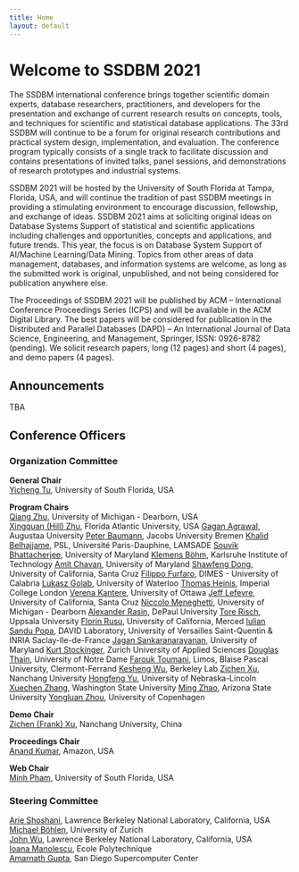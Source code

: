 ```yaml
---
title: Home
layout: default
---
```


# Welcome to SSDBM 2021

<!-- **SSDBM 2021 will be an online event** with no physical meeting taking place. -->


The SSDBM international conference brings together scientific domain experts, database researchers, practitioners, and developers for the presentation and exchange of current research results on concepts, tools, and techniques for scientific and statistical database applications. The 33rd SSDBM will continue to be a forum for original research contributions and practical system design, implementation, and evaluation. The conference program typically consists of a single track to facilitate discussion and contains presentations of invited talks, panel sessions, and demonstrations of research prototypes and industrial systems.

SSDBM 2021 will be hosted by the University of South Florida at Tampa, Florida, USA, and will continue the tradition of past SSDBM meetings in providing a stimulating environment to encourage discussion, fellowship, and exchange of ideas. SSDBM 2021 aims at soliciting original ideas on Database Systems Support of statistical and scientific applications including challenges and opportunities, concepts and applications, and future trends. This year, the focus is on Database System Support of AI/Machine Learning/Data Mining. Topics from other areas of data management, databases, and information systems are welcome, as long as the submitted work is original, unpublished, and not being considered for publication anywhere else.

The Proceedings of SSDBM 2021 will be published by ACM – International Conference Proceedings Series (ICPS) and will be available in the ACM Digital Library. The best papers will be considered for publication in the Distributed and Parallel Databases (DAPD) – An International Journal of Data Science, Engineering, and Management, Springer, ISSN: 0926-8782 (pending). We solicit research papers, long (12 pages) and short (4 pages), and demo papers (4 pages).



## Announcements
<p>TBA</p>

## Conference Officers

### Organization Committee
**General Chair**  
[Yicheng Tu](https://www.usf.edu/engineering/cse/people/tu-yicheng.aspx), University of South Florida, USA  

**Program Chairs**  
[Qiang Zhu](https://umdearborn.edu/users/qzhu), University of Michigan - Dearborn, USA   
[Xingquan (Hill) Zhu](http://www.cse.fau.edu/~xqzhu/index.html), Florida Atlantic University, USA
[Gagan Agrawal](), Augustaa University
[Peter Baumann](), Jacobs University Bremen
[Khalid Belhajjame](), PSL, Université Paris-Dauphine, LAMSADE
[Souvik Bhattacherjee](), University of Maryland
[Klemens Böhm](), Karlsruhe Institute of Technology
[Amit Chavan](), University of Maryland
[Shawfeng Dong](), University of California, Santa Cruz
[Filippo Furfaro](), DIMES - University of Calabria
[Lukasz Golab](), University of Waterloo
[Thomas Heinis](), Imperial College London
[Verena Kantere](), University of Ottawa
[Jeff Lefevre](), University of California, Santa Cruz
[Niccolo Meneghetti](), University of Michigan - Dearborn
[Alexander Rasin](), DePaul University
[Tore Risch](), Uppsala University
[Florin Rusu](), University of California, Merced
[Iulian Sandu Popa](), DAVID Laboratory, University of Versailles Saint-Quentin & INRIA Saclay-Ile-de-France
[Jagan Sankaranarayanan](), University of Maryland
[Kurt Stockinger](), Zurich University of Applied Sciences
[Douglas Thain](), University of Notre Dame
[Farouk Toumani](), Limos, Blaise Pascal University, Clermont-Ferrand
[Kesheng Wu](), Berkeley Lab
[Zichen Xu](), Nanchang University
[Hongfeng Yu](), University of Nebraska-Lincoln
[Xuechen Zhang](), Washington State University
[Ming Zhao](), Arizona State University
[Yongluan Zhou](), University of Copenhagen


**Demo Chair**  
[Zichen (Frank) Xu](https://good.ncu.edu.cn/~xuz), Nanchang University, China

**Proceedings Chair**  
[Anand Kumar](https://www.linkedin.com/in/anundkumar), Amazon, USA

**Web Chair**  
[Minh Pham](https://minhhpham.github.io/), University of South Florida, USA

### Steering Committee
[Arie Shoshani](https://sdm.lbl.gov/~arie/), Lawrence Berkeley National Laboratory, California, USA <br>
[Michael Böhlen](https://www.ifi.uzh.ch/en/dbtg/Staff/Boehlen/.html), University of Zurich <br>
[John Wu](https://crd.lbl.gov/departments/data-science-and-technology/sdm/staff/wu/), Lawrence Berkeley National Laboratory, California, USA <br>
[Ioana Manolescu](https://pages.saclay.inria.fr/ioana.manolescu/), Ecole Polytechnique <br>
[Amarnath Gupta](https://www.sdsc.edu/~gupta/), San Diego Supercomputer Center <br>
